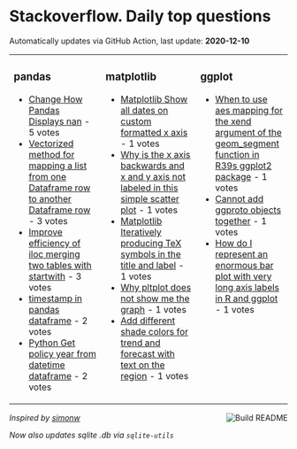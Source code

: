 # Stackoverflow. Daily top questions 

Automatically updates via GitHub Action, last update: **<!-- date starts -->2020-12-10<!-- date ends -->**


<table><tr><td valign="top" width="33%">

### pandas
<!-- pandas starts -->
* [Change How Pandas Displays nan](https://stackoverflow.com/questions/65243677/change-how-pandas-displays-nan) - 5 votes
* [Vectorized method for mapping a list from one Dataframe row to another Dataframe row](https://stackoverflow.com/questions/65229666/vectorized-method-for-mapping-a-list-from-one-dataframe-row-to-another-dataframe) - 3 votes
* [Improve efficiency of iloc  merging two tables with startwith](https://stackoverflow.com/questions/65228447/improve-efficiency-of-iloc-merging-two-tables-with-startwith) - 3 votes
* [timestamp in pandas dataframe](https://stackoverflow.com/questions/65228576/timestamp-in-pandas-dataframe) - 2 votes
* [Python  Get policy year from datetime dataframe](https://stackoverflow.com/questions/65242947/python-get-policy-year-from-datetime-dataframe) - 2 votes
<!-- pandas ends -->
</td><td valign="top" width="34%">


### matplotlib
<!-- matplotlib starts -->
* [Matplotlib Show all dates on custom formatted x axis](https://stackoverflow.com/questions/65232750/matplotlib-show-all-dates-on-custom-formatted-x-axis) - 1 votes
* [Why is the x axis backwards and x and y axis not labeled in this simple scatter plot](https://stackoverflow.com/questions/65243770/why-is-the-x-axis-backwards-and-x-and-y-axis-not-labeled-in-this-simple-scatter) - 1 votes
* [Matplotlib Iteratively producing TeX symbols in the title and label](https://stackoverflow.com/questions/65242516/matplotlib-iteratively-producing-tex-symbols-in-the-title-and-label) - 1 votes
* [Why pltplot does not show me the graph](https://stackoverflow.com/questions/65230456/why-plt-plot-does-not-show-me-the-graph) - 1 votes
* [Add different shade colors for trend and forecast  with text on the region](https://stackoverflow.com/questions/65229027/add-different-shade-colors-for-trend-and-forecast-with-text-on-the-region) - 1 votes
<!-- matplotlib ends -->
</td><td valign="top" width="34%">


### ggplot
<!-- ggplot2 starts -->
* [When to use aes mapping for the xend argument of the geom_segment function in R39s ggplot2 package](https://stackoverflow.com/questions/65241153/when-to-use-aes-mapping-for-the-xend-argument-of-the-geom-segment-function-in) - 1 votes
* [Cannot add ggproto objects together](https://stackoverflow.com/questions/65243530/cannot-add-ggproto-objects-together) - 1 votes
* [How do I represent an enormous bar plot with very long axis labels in R and ggplot](https://stackoverflow.com/questions/65242883/how-do-i-represent-an-enormous-bar-plot-with-very-long-axis-labels-in-r-and-ggpl) - 1 votes
<!-- ggplot2 ends -->
</td></tr></table>

<a href="https://github.com/hp0404/hp0404/actions"><img src="https://github.com/hp0404/hp0404/workflows/Build%20README/badge.svg" align="right" alt="Build README"></a> <p>*Inspired by  [simonw](https://github.com/simonw/simonw)*</p> <p> *Now also updates sqlite .db via `sqlite-utils`* </p>
